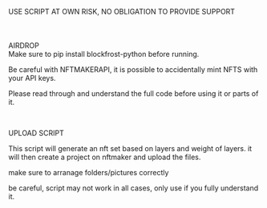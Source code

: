 USE SCRIPT AT OWN RISK, NO OBLIGATION TO PROVIDE SUPPORT
 <br />
 <br />
 <br />
 <br />
AIRDROP
 <br />
Make sure to pip install blockfrost-python before running.

Be careful with NFTMAKERAPI, it is possible to accidentally mint NFTS with your API keys. 

Please read through and understand the full code before using it or parts of it. 
 <br />

 <br />

UPLOAD SCRIPT
 <br />

This script will generate an nft set based on layers and weight of layers. it will then create a project on nftmaker and upload the files. 

make sure to arranage folders/pictures correctly

be careful, script may not work in all cases, only use if you fully understand it. 
